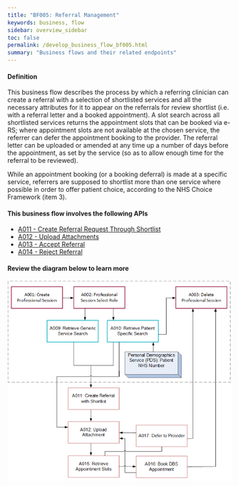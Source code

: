 ```yaml
---
title: "BF005: Referral Management"
keywords: business, flow
sidebar: overview_sidebar
toc: false
permalink: /develop_business_flow_bf005.html
summary: "Business flows and their related endpoints"
---
```


#### Definition

This business flow describes the process by which a referring clinician can create a referral with a selection of shortlisted services and all the necessary attributes for it to appear on the referrals for review shortlist (i.e. with a referral letter and a booked appointment). A slot search across all shortlisted services returns the appointment slots that can be booked via e-RS; where appointment slots are not available at the chosen service, the referrer can defer the appointment booking to the provider. The referral letter can be uploaded or amended at any time up a number of days before the appointment, as set by the service (so as to allow enough time for the referral to be reviewed).

While an appointment booking (or a booking deferral) is made at a specific service, referrers are supposed to shortlist more than one service where possible in order to offer patient choice, according to the NHS Choice Framework (item 3).

#### This business flow involves the following APIs

* [A011 - Create Referral Request Through Shortlist](explore_endpoint_a011.html)
* [A012 - Upload Attachments](explore_endpoint_a012.html)
* [A013 - Accept Referral](explore_endpoint_a013.html)
* [A014 - Reject Referral](explore_endpoint_a014.html)

#### Review the diagram below to learn more

![BF005: Referral Management](images/develop/BF005-ReferralManagement.png)
